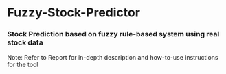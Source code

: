 # Fuzzy-Stock-Predictor
### Stock Prediction based on fuzzy rule-based system using real stock data

Note: Refer to Report for in-depth description and how-to-use instructions for the tool
